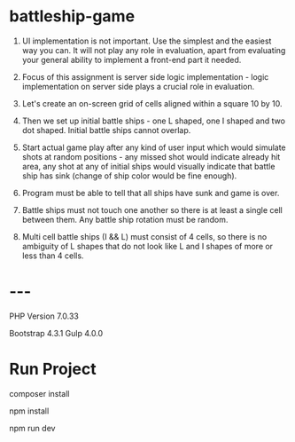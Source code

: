 # battleship-game

1) UI implementation is not important. Use the simplest and the easiest way you can. It will not play any role in evaluation, apart from evaluating your general ability to implement a front-end part it needed.

2) Focus of this assignment is server side logic implementation - logic implementation on server side plays a crucial role in evaluation.

3) Let's create an on-screen grid of cells aligned within a square 10 by 10. 

4) Then we set up initial battle ships - one L shaped, one I shaped and two dot shaped. Initial battle ships cannot overlap. 

5) Start actual game play after any kind of user input which would simulate shots at random positions - any missed shot would indicate already hit area, any shot at any of initial ships would visually indicate that battle ship has sink (change of ship color would be fine enough). 

6) Program must be able to tell that all ships have sunk and game is over.

7) Battle ships must not touch one another so there is at least a single cell between them. Any battle ship rotation must be random. 

8) Multi cell battle ships (I && L) must consist of 4 cells, so there is no ambiguity of L shapes that do not look like L and I shapes of more or less than 4 cells.

# ---

PHP Version 7.0.33

Bootstrap 4.3.1
Gulp 4.0.0

# Run Project
composer install

npm install

npm run dev